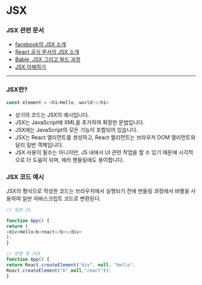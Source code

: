 # JSX

### JSX 관련 문서

* [facebook의 JSX 소개](https://facebook.github.io/jsx/)
* [React 공식 문서의 JSX 소개](https://ko.legacy.reactjs.org/docs/introducing-jsx.html)
* [Bable, JSX 그리고 빌드 과정 ](https://ko.legacy.reactjs.org/docs/faq-build.html)
* [JSX 이해하기 ](https://ko.legacy.reactjs.org/docs/faq-build.html)

***

### JSX란?

```typescript
const element = <h1>Hello, world!</h1>
```

* 상기의 코드는 JSX의 예시입니다.
* &#x20;JSX는 JavaScript에 XML을 추가하여  확장한 문법입니다.
* JSX에는 JavaScript의 모든 기능이 포함되어 있습니다.
* JSX는 React 엘리먼트를 생성하고, React 엘리먼트는 브라우저 DOM 엘리먼트와 달리 일반 객체입니다.
* JSX 사용이 필수는 아니지만,  JS 내에서 UI 관련 작업을 할 수 있기 때문에 시각적으로 더 도움이 되며, 에러 핸들링에도 용이합니다.

### JSX 코드 예시

JSX의 형식으로 작성한 코드는 브라우저에서 실행되기 전에 번들링 과정에서 바벨을 사용하여 일반 자바스크립트 코드로 변환된다.

```javascript
// 일반 JS

function App() {
return (
<div>Hello<b>react</b></div>
):
}

// 변환 후 JSX
function App() {
return React.createElement("div", null, "Hello", 
React.createElement("b",null,"react")):
}
```

###
